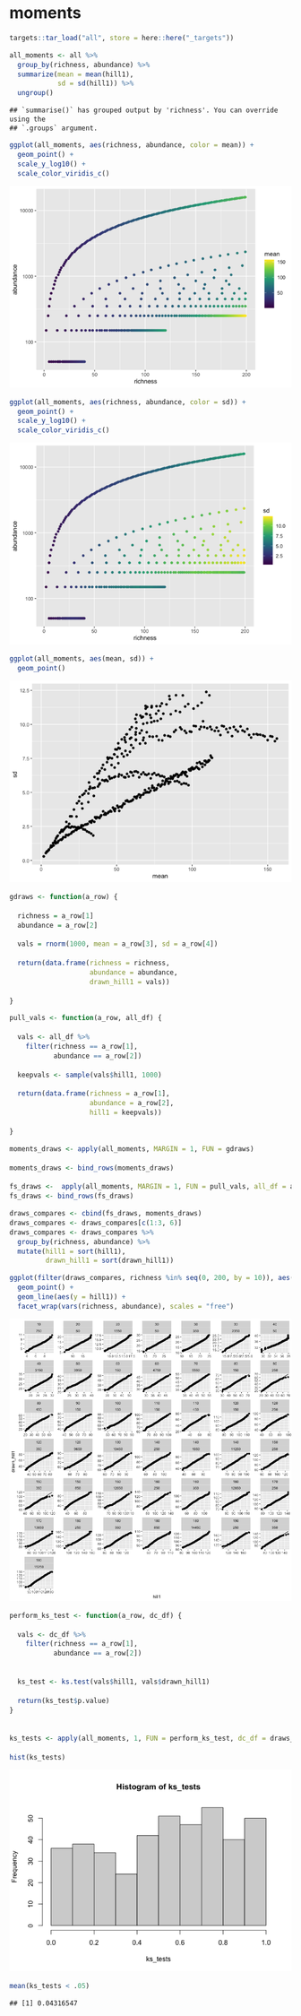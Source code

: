 moments
================

``` r
targets::tar_load("all", store = here::here("_targets"))
```

``` r
all_moments <- all %>%
  group_by(richness, abundance) %>%
  summarize(mean = mean(hill1),
            sd = sd(hill1)) %>%
  ungroup()
```

    ## `summarise()` has grouped output by 'richness'. You can override using the
    ## `.groups` argument.

``` r
ggplot(all_moments, aes(richness, abundance, color = mean)) +
  geom_point() +
  scale_y_log10() +
  scale_color_viridis_c()
```

![](moments_files/figure-gfm/unnamed-chunk-2-1.png)<!-- -->

``` r
ggplot(all_moments, aes(richness, abundance, color = sd)) +
  geom_point() +
  scale_y_log10() +
  scale_color_viridis_c()
```

![](moments_files/figure-gfm/unnamed-chunk-2-2.png)<!-- -->

``` r
ggplot(all_moments, aes(mean, sd)) +
  geom_point()
```

![](moments_files/figure-gfm/unnamed-chunk-2-3.png)<!-- -->

``` r
gdraws <- function(a_row) {
  
  richness = a_row[1]
  abundance = a_row[2]
  
  vals = rnorm(1000, mean = a_row[3], sd = a_row[4])
  
  return(data.frame(richness = richness,
                    abundance = abundance,
                    drawn_hill1 = vals))
  
}
```

``` r
pull_vals <- function(a_row, all_df) {
  
  vals <- all_df %>%
    filter(richness == a_row[1],
           abundance == a_row[2])
  
  keepvals <- sample(vals$hill1, 1000)
  
  return(data.frame(richness = a_row[1],
                    abundance = a_row[2],
                    hill1 = keepvals))
  
}
```

``` r
moments_draws <- apply(all_moments, MARGIN = 1, FUN = gdraws)

moments_draws <- bind_rows(moments_draws)

fs_draws <-  apply(all_moments, MARGIN = 1, FUN = pull_vals, all_df = all)
fs_draws <- bind_rows(fs_draws)
```

``` r
draws_compares <- cbind(fs_draws, moments_draws)
draws_compares <- draws_compares[c(1:3, 6)]
draws_compares <- draws_compares %>%
  group_by(richness, abundance) %>%
  mutate(hill1 = sort(hill1),
         drawn_hill1 = sort(drawn_hill1))
```

``` r
ggplot(filter(draws_compares, richness %in% seq(0, 200, by = 10)), aes(hill1, drawn_hill1)) +
  geom_point() +
  geom_line(aes(y = hill1)) +
  facet_wrap(vars(richness, abundance), scales = "free")
```

![](moments_files/figure-gfm/unnamed-chunk-7-1.png)<!-- -->

``` r
perform_ks_test <- function(a_row, dc_df) {
  
  vals <- dc_df %>%
    filter(richness == a_row[1],
           abundance == a_row[2])
  
  
  ks_test <- ks.test(vals$hill1, vals$drawn_hill1)
  
  return(ks_test$p.value)
}


ks_tests <- apply(all_moments, 1, FUN = perform_ks_test, dc_df = draws_compares)

hist(ks_tests)
```

![](moments_files/figure-gfm/unnamed-chunk-8-1.png)<!-- -->

``` r
mean(ks_tests < .05)
```

    ## [1] 0.04316547
